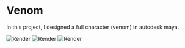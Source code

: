 # Venom

In this project, I designed a full character (venom) in autodesk maya.

![Render](https://github.com/namastudio2432/Venom/blob/master/images/Render1.jpg)
![Render](https://github.com/namastudio2432/Venom/blob/master/images/Render2.jpg)
![Render](https://github.com/namastudio2432/Venom/blob/master/images/Render3.jpg)